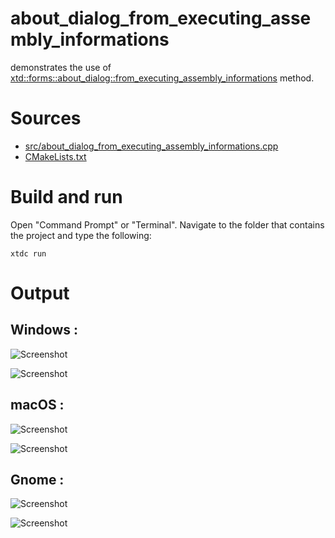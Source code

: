 # about_dialog_from_executing_assembly_informations

demonstrates the use of [xtd::forms::about_dialog::from_executing_assembly_informations](https://gammasoft71.github.io/xtd/reference_guides/latest/classxtd_1_1forms_1_1about__dialog.html) method.

# Sources

* [src/about_dialog_from_executing_assembly_informations.cpp](src/about_dialog_from_executing_assembly_informations.cpp)
* [CMakeLists.txt](CMakeLists.txt)

# Build and run

Open "Command Prompt" or "Terminal". Navigate to the folder that contains the project and type the following:

```shell
xtdc run
```

# Output

## Windows :

![Screenshot](../../../../docs/pictures/examples/about_dialog_from_executing_assembly_informations_w.png)

![Screenshot](../../../../docs/pictures/examples/about_dialog_from_executing_assembly_informations_wd.png)

## macOS :

![Screenshot](../../../../docs/pictures/examples/about_dialog_from_executing_assembly_informations_m.png)

![Screenshot](../../../../docs/pictures/examples/about_dialog_from_executing_assembly_informations_md.png)

## Gnome :

![Screenshot](../../../../docs/pictures/examples/about_dialog_from_executing_assembly_informations_g.png)

![Screenshot](../../../../docs/pictures/examples/about_dialog_from_executing_assembly_informations_gd.png)
